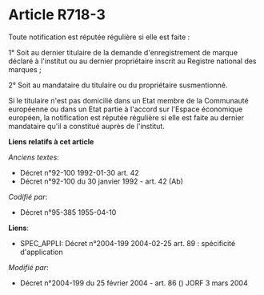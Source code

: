 # Article R718-3

Toute notification est réputée régulière si elle est faite :

1° Soit au dernier titulaire de la demande d'enregistrement de marque déclaré à l'institut ou au dernier propriétaire inscrit
au Registre national des marques ;

2° Soit au mandataire du titulaire ou du propriétaire susmentionné.

Si le titulaire n'est pas domicilié dans un Etat membre de la Communauté européenne ou dans un Etat partie à l'accord sur
l'Espace économique européen, la notification est réputée régulière si elle est faite au dernier mandataire qu'il a constitué
auprès de l'institut.

**Liens relatifs à cet article**

_Anciens textes_:

  - Décret n°92-100 1992-01-30 art. 42
  - Décret n°92-100 du 30 janvier 1992 - art. 42 (Ab)

_Codifié par_:

  - Décret n°95-385 1955-04-10

**Liens**:

  - SPEC_APPLI: Décret n°2004-199 2004-02-25 art. 89 : spécificité d'application

_Modifié par_:

  - Décret n°2004-199 du 25 février 2004 - art. 86 () JORF 3 mars 2004
